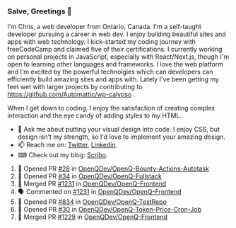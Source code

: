 ### Salve, Greetings 👋

I'm Chris, a web developer from Ontario, Canada. I'm a self-taught developer pursuing a career in web dev. I enjoy building beautiful sites and apps with web technology.
I kick-started my coding journey with freeCodeCamp and claimed five of their certifications.  I currently working on personal projects in JavaScript, especially with React/Next.js, though I'm open to learning other languages and frameworks. I love the web platform and I'm excited by the powerful technolgies which can developers can efficiently build amazing sites and apps with. Lately I've been getting my feet wet with larger projects by contributing to https://github.com/Automattic/wp-calypso .

When I get down to coding, I enjoy the satisfaction of creating complex interaction and the eye candy of adding styles to my HTML. 

- 💬 Ask me about putting your visual design into code. I enjoy CSS, but design isn't my strength, so I'd love to implement your amazing design.
- 📫 Reach me on: [Twitter](https://twitter.com/Christo28120856), [Linkedin](https://www.linkedin.com/in/christopher-stevers-07b9a5204/).
- ⌨ Check out my blog: [Scribo](https://christopherstevers.cf).
<!--
**Christopher-Stevers/Christopher-Stevers** is a ✨ _special_ ✨ repository because its `README.md` (this file) appears on your GitHub profile.

Here are some ideas to get you started:

- 🔭 I’m currently working on ...
- 🌱 I’m currently learning ...
- 👯 I’m looking to collaborate on ...
- 🤔 I’m looking for help with ...
- 😄 Pronouns: ...
- ⚡ Fun fact: ...
-->

<!--START_SECTION:activity-->
1. 💪 Opened PR [#28](https://github.com/OpenQDev/OpenQ-Bounty-Actions-Autotask/pull/28) in [OpenQDev/OpenQ-Bounty-Actions-Autotask](https://github.com/OpenQDev/OpenQ-Bounty-Actions-Autotask)
2. 💪 Opened PR [#34](https://github.com/OpenQDev/OpenQ-Fullstack/pull/34) in [OpenQDev/OpenQ-Fullstack](https://github.com/OpenQDev/OpenQ-Fullstack)
3. 🎉 Merged PR [#1231](https://github.com/OpenQDev/OpenQ-Frontend/pull/1231) in [OpenQDev/OpenQ-Frontend](https://github.com/OpenQDev/OpenQ-Frontend)
4. 🗣 Commented on [#1231](https://github.com/OpenQDev/OpenQ-Frontend/issues/1231) in [OpenQDev/OpenQ-Frontend](https://github.com/OpenQDev/OpenQ-Frontend)
5. 💪 Opened PR [#834](https://github.com/OpenQDev/OpenQ-TestRepo/pull/834) in [OpenQDev/OpenQ-TestRepo](https://github.com/OpenQDev/OpenQ-TestRepo)
6. 💪 Opened PR [#30](https://github.com/OpenQDev/OpenQ-Token-Price-Cron-Job/pull/30) in [OpenQDev/OpenQ-Token-Price-Cron-Job](https://github.com/OpenQDev/OpenQ-Token-Price-Cron-Job)
7. 🎉 Merged PR [#1229](https://github.com/OpenQDev/OpenQ-Frontend/pull/1229) in [OpenQDev/OpenQ-Frontend](https://github.com/OpenQDev/OpenQ-Frontend)
<!--END_SECTION:activity-->
